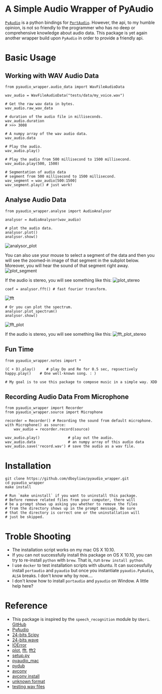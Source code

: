 # A Simple Audio Wrapper of PyAudio

[`PyAudio`](https://people.csail.mit.edu/hubert/pyaudio/) is a python bindings for [`PortAudio`](http://www.portaudio.com/). However, the api, to my humble opinion, is not so friendly to the programmer who has no deep or comprehensive knowledge about audio data. This package is yet again another wrapper build upon `PyAudio` in order to provide a friendly api.

# Basic Usage

## Working with WAV Audio Data

```{python}
from pyaudio_wrapper.audio_data import WavFileAudioData

wav_audio = WavFileAudioData("tests/data/my_voice.wav")

# Get the raw wav data in bytes.
wav_audio.raw_wav_data

# duration of the audio file in milliseconds.
wav_audio.duration     
# >>> 3008

# A numpy array of the wav audio data.
wav_audio.data         

# Play the audio.
wav_audio.play()       

# Play the audio from 500 millisecond to 1500 millisecond.
wav_audio.play(500, 1500)

# Segmentation of audio data
# segment from 500 millisecond to 1500 millisecond.
wav_segment = wav_audio[500:1500] 
wav_segment.play() # just work!
```

## Analyse Audio Data

```{python}
from pyaudio_wrapper.analyse import AudioAnalysor

analysor = AudioAnalysor(wav_audio)

# plot the audio data.
analysor.plot() 
analysor.show()
```
![analysor_plot](img/analysor_plot.png)

You can also use your mouse to select a segment of the data and then you will see the zoomed-in image of that segment in the subplot below. Moreover, you will hear the sound of that segment right away.
![plot_segment](img/plot_segment.png)

If the audio is stereo, you will see something like this:
![plot_stereo](img/plot_stereo.png)

```{python}
coef = analysor.fft() # fast fourier transform.
```
![fft](img/fft.png)

```{python}
# Or you can plot the spectrum.
analysor.plot_spectrum()
analysor.show()
```
![fft_plot](img/fft_plot.png)

If the audio is stereo, you will see something like this:
![fft_plot_stereo](img/fft_plot_stereo.png)

## Fun Time

```{python}
from pyaudio_wrapper.notes import *

(C + D).play()     # play Do and Re for 0.5 sec, repsectively
happy.play()    # One well-known song. : )

# My goal is to use this package to compose music in a simple way. XDD
```

## Recording Audio Data From Microphone

```{python}
from pyaudio_wrapper import Recorder
from pyaudio_wrapper.source import Microphone

recorder = Recorder() # Recording the sound from default microphone.
with Microphone() as source:
    wav_audio = recorder.record(source)

wav_audio.play()             # play out the audio.
wav_audio.data               # an numpy array of this audio data
wav_audio.save('record.wav') # save the audio as a wav file.
```

# Installation

```
git clone https://github.com/dboyliao/pyaudio_wrapper.git
cd pyaudio_wrapper
make install

# Run `make uninstall` if you want to uninstall this package.
# Before remove related files from your computer, there will 
# be a prompt shows up asking you whether to remove the files 
# from the directory shows up in the prompt message. Be sure 
# that the directory is correct one or the uninstallation will
# just be skipped. 
```

# Troble Shooting

- The installation script works on my mac OS X 10.10.
- If you can not successfully install this package on OS X 10.10, you can try to re-install `python` with `brew`. That is, run `brew install python`.
- I use `docker` to test installation scripts with ubuntu. It can successfully install `portaudio` and `pyaudio` but once you instantiate `pyaudio.PyAudio`, `ALSA` breaks. I don't know why by now....
- I don't know how to install `portaudio` and `pyaudio` on Window. A little help here?

# Reference

- This package is inspired by the `speech_recognition` module by `Uberi`. [GitHub](https://github.com/Uberi/speech_recognition)
- [PyAudio](https://people.csail.mit.edu/hubert/pyaudio/docs/index.html#)
- [24-bits Scipy](https://github.com/scipy/scipy/issues/1930)
- [24-bits wave](http://stackoverflow.com/questions/16767248/how-do-i-write-a-24-bit-wav-file-in-python)
- [IOError](http://stackoverflow.com/questions/28174540/ioerror-errno-input-overflowed-9981)
- [plot](http://stackoverflow.com/questions/18625085/how-to-plot-a-wav-file), [fft](http://stackoverflow.com/questions/23377665/python-scipy-fft-wav-files), [fft2](http://docs.scipy.org/doc/scipy-dev/reference/tutorial/fftpack.html)
- [setup.py](http://stackoverflow.com/questions/15440115/how-would-i-run-a-script-file-as-part-of-the-python-setup-py-install)
- [pyaudio_mac](https://gist.github.com/jiaaro/9767512210a1d80a8a0d)
- [pydub](https://github.com/jiaaro/pydub)
- [avconv](http://www.tecmint.com/avconv-command-examples/)
- [avconv install](http://superuser.com/questions/568464/how-to-install-libav-avconv-on-osx)
- [unknown format](http://stackoverflow.com/questions/17297048/opening-a-wave-file-in-python-unknown-format-49-whats-going-wrong)
- [testing wav files](http://download.wavetlan.com/SVV/Media/HTTP/http-wav.htm)